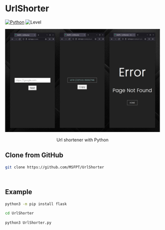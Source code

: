 # UrlShorter

[![Python](https://img.shields.io/badge/python-3.9-blue)](https://python.org)
![Level](https://img.shields.io/badge/Level-Easy-cyan)

<center>

![demo](https://raw.githubusercontent.com/MSFPT/UrlShorter/main/demo.jpg)

Url shortener with Python

</center>

## Clone from GitHub
```bash
git clone https://github.com/MSFPT/UrlShorter
```

<br>

## Example

```bash
python3 -m pip install flask
```
```bash
cd UrlShorter
```

```bash
python3 UrlShorter.py
```
